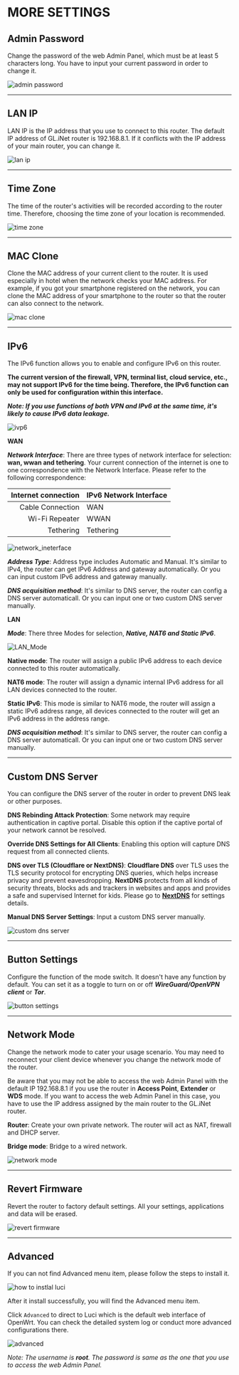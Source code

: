 # MORE SETTINGS

## Admin Password

Change the password of the web Admin Panel, which must be at least 5 characters long. You have to input your current password in order to change it.

![admin password](https://static.gl-inet.com/docs/en/3/setup/brume/more_settings/admin_password.png)

---

## LAN IP

LAN IP is the IP address that you use to connect to this router. The default IP address of GL.iNet router is 192.168.8.1. If it conflicts with the IP address of your main router, you can change it.

![lan ip](https://static.gl-inet.com/docs/en/3/setup/brume/more_settings/lan_ip.png)

---

## Time Zone

The time of the router's activities will be recorded according to the router time. Therefore, choosing the time zone of your location is recommended.

![time zone](https://static.gl-inet.com/docs/en/3/setup/brume/more_settings/time_zone.png)

---

## MAC Clone

Clone the MAC address of your current client to the router. It is used especially in hotel when the network checks your MAC address. For example, if you got your smartphone registered on the network, you can clone the MAC address of your smartphone to the router so that the router can also connect to the network.

![mac clone](https://static.gl-inet.com/docs/en/3/setup/mini_router/more_settings/mac_clone.jpg)

---

## IPv6

The IPv6 function allows you to enable and configure IPv6 on this router. 

**The current version of the firewall, VPN, terminal list, cloud service, etc., may not support IPv6 for the time being. Therefore, the IPv6 function can only be used for configuration within this interface.**

_**Note: If you use functions of both VPN and IPv6 at the same time, it's likely to cause IPv6 data leakage.**_


![ivp6](https://static.gl-inet.com/docs/en/3/setup/mt1300/IPv6.jpg)

**WAN**

_**Network Interface**_: There are three types of network interface for selection: **wan, wwan and tethering**. 
Your current connection of the internet is one to one correspondence with the Network Interface. Please refer to the following correspondence: 

|            Internet connection| IPv6 Network Interface |
| ----------------------------: | :--------------------- |
|              Cable Connection | WAN                    |
|                Wi-Fi Repeater | WWAN                   |
|                      Tethering| Tethering              |


![network_ineterface](https://static.gl-inet.com/docs/en/3/setup/mt1300/IPv6_NetworkInterface.jpg)

_**Address Type**_: Address type includes Automatic and Manual. It's similar to IPv4, the router can get IPv6 Address and gateway automatically. Or you can input custom IPv6 address and gateway manually. 

_**DNS acquisition method**_: It's similar to DNS server, the router can config a DNS server automaticall. Or you can input one or two custom DNS server manually.

**LAN**

_**Mode**_: There three Modes for selection, _**Native, NAT6 and Static IPv6**_.

![LAN_Mode](https://static.gl-inet.com/docs/en/3/setup/mt1300/IPv6_mode.jpg)

**Native mode**: 
The router will assign a public IPv6 address to each device connected to this router automatically. 

**NAT6 mode**: The router will assign a dynamic internal IPv6 address for all LAN devices connected to the router.

**Static IPv6**: This mode is similar to NAT6 mode, the router will assign a static IPv6 address range, all devices connected to the router will get an IPv6 address in the address range. 



_**DNS acquisition method**_: It's similar to DNS server, the router can config a DNS server automaticall. Or you can input one or two custom DNS server manually.

---
## Custom DNS Server

You can configure the DNS server of the router in order to prevent DNS leak or other purposes.

**DNS Rebinding Attack Protection**: Some network may require authentication in captive portal. Disable this option if the captive portal of your network cannot be resolved.

**Override DNS Settings for All Clients**: Enabling this option will capture DNS request from all connected clients.

**DNS over TLS (Cloudflare or NextDNS)**: 
**Cloudflare DNS** over TLS uses the TLS security protocol for encrypting DNS queries, which helps increase privacy and prevent eavesdropping.
**NextDNS** protects from all kinds of security threats, blocks ads and trackers in websites and apps and provides a safe and supervised Internet for kids. Please go to [**NextDNS**](https://docs.gl-inet.com/en/3/app/nextdns/) for settings details. 



**Manual DNS Server Settings**: Input a custom DNS server manually.

![custom dns server](https://static.gl-inet.com/docs/en/3/setup/brume/more_settings/custom_dns.png)

---

## Button Settings

Configure the function of the mode switch. It doesn't have any function by default. You can set it as a toggle to turn on or off _**WireGuard/OpenVPN client**_ or _**Tor**_.

![button settings](https://static.gl-inet.com/docs/en/3/setup/mini_router/more_settings/button_settings.jpg)


---
## Network Mode

Change the network mode to cater your usage scenario. You may need to reconnect your client device whenever you change the network mode of the router.

Be aware that you may not be able to access the web Admin Panel with the default IP 192.168.8.1 if you use the router in **Access Point**, **Extender** or **WDS** mode. If you want to access the web Admin Panel in this case, you have to use the IP address assigned by the main router to the GL.iNet router.

**Router**: Create your own private network. The router will act as NAT, firewall and DHCP server.

**Bridge mode**: Bridge to a wired network.

![network mode](https://static.gl-inet.com/docs/en/3/setup/mini_router/more_settings/network_mode.jpg)

---

## Revert Firmware

Revert the router to factory default settings. All your settings, applications and data will be erased.

![revert firmware](https://static.gl-inet.com/docs/en/3/setup/brume/more_settings/revert_firmware.png)

---

## Advanced

If you can not find Advanced menu item, please follow the steps to install it.

![how to instlal luci](https://static.gl-inet.com/docs/en/3/setup/mudi/more_settings/how_to_install_luci.png)

After it install successfully, you will find the Advanced menu item.

Click `Advanced` to direct to Luci which is the default web interface of OpenWrt. You can check the detailed system log or conduct more advanced configurations there.

![advanced](https://static.gl-inet.com/docs/en/3/setup/mt1300/Luci.png)

*Note: The username is **root**. The password is same as the one that you use to access the web Admin Panel.*